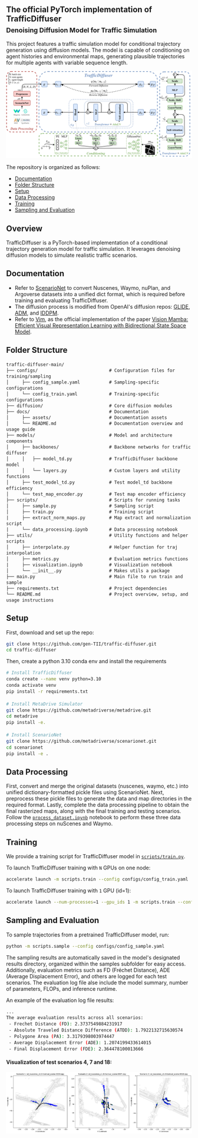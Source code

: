 ## The official PyTorch implementation of TrafficDiffuser <br><sub>Denoising Diffusion Model for Traffic Simulation</sub>
This project features a traffic simulation model for conditional trajectory generation using diffusion models. The model is capable of conditioning on agent histories and environmental maps, generating plausible trajectories for multiple agents with variable sequence length.

![TrafficDiffuser overall architecture](docs/assets/TrafficDiffuser.png)

The repository is organized as follows:
  * [Documentation](#documentation)
  * [Folder Structure](#folder-structure)
  * [Setup](#setup)
  * [Data Processing](#data-processing)
  * [Training](#training)
  * [Sampling and Evaluation](#sampling-and-evaluation)

## Overview
TrafficDiffuser is a PyTorch-based implementation of a conditional trajectory generation model for traffic simulation. It leverages denoising diffusion models to simulate realistic traffic scenarios. 

## Documentation
* Refer to [ScenarioNet](https://github.com/metadriverse/scenarionet) to convert Nuscenes, Waymo, nuPlan, and Argoverse datasets into a unified dict format, which is required before training and evaluating TrafficDiffuser.
* The diffusion process is modified from OpenAI's diffusion repos: [GLIDE](https://github.com/openai/glide-text2im/blob/main/glide_text2im/gaussian_diffusion.py), [ADM](https://github.com/openai/guided-diffusion/blob/main/guided_diffusion), and [IDDPM](https://github.com/openai/improved-diffusion/blob/main/improved_diffusion/gaussian_diffusion.py).
* Refer to [Vim](https://github.com/hustvl/Vim), as the official implementation of the paper [Vision Mamba: Efficient Visual Representation Learning with Bidirectional State Space Model](https://arxiv.org/abs/2401.09417).

## Folder Structure
``` 
traffic-diffuser-main/
├── configs/                           # Configuration files for training/sampling
│     ├── config_sample.yaml           # Sampling-specific configurations
│     └── config_train.yaml            # Training-specific configurations
├── diffusion/                         # Core diffusion modules
├── docs/                              # Documentation
│     ├── assets/                      # Documentation assets
│     └── README.md                    # Documentation overview and usage guide
├── models/                            # Model and architecture components
│     ├── backbones/                   # Backbone networks for traffic diffuser
│     │   ├── model_td.py              # TrafficDiffuser backbone model
│     │   └── layers.py                # Custom layers and utility functions
│     ├── test_model_td.py             # Test model_td backbone efficiency
│     └── test_map_encoder.py          # Test map encoder efficiency
├── scripts/                           # Scripts for running tasks
│     ├── sample.py                    # Sampling script
│     ├── train.py                     # Training script
|     ├── extract_norm_maps.py         # Map extract and normalization script
|     └── data_processing.ipynb        # Data processing notebook
├── utils/                             # Utility functions and helper scripts
│     ├── interpolate.py               # Helper function for traj interpolation
│     ├── metrics.py                   # Evaluation metrics functions
|     ├── visualization.ipynb          # Visualization notebook
│     └── __init__.py                  # Makes utils a package
├── main.py                            # Main file to run train and sample
├── requirements.txt                   # Project dependencies
└── README.md                          # Project overview, setup, and usage instructions
```

## Setup

First, download and set up the repo:

```bash
git clone https://github.com/gen-TII/traffic-diffuser.git
cd traffic-diffuser
```

Then, create a python 3.10 conda env and install the requirements

```bash
# Install TrafficDiffuser
conda create --name venv python=3.10
conda activate venv
pip install -r requirements.txt

# Install MetaDrive Simulator
git clone https://github.com/metadriverse/metadrive.git
cd metadrive
pip install -e.

# Install ScenarioNet
git clone https://github.com/metadriverse/scenarionet.git
cd scenarionet
pip install -e .
```

## Data Processing
First, convert and merge the original datasets (nuscenes, waymo, etc.) into unified dictionary-formatted pickle files using ScenarioNet. Next, preprocess these pickle files to generate the data and map directories in the required format. Lastly, complete the data processing pipeline to obtain the final rasterized maps, along with the final training and testing scenarios. Follow the [`process_dataset.ipynb`](process_dataset.ipynb) notebook to perform these three data processing steps on nuScenes and Waymo.


## Training
We provide a training script for TrafficDiffuser model in [`scripts/train.py`](scripts/train.py).

To launch TrafficDiffuser training with `N` GPUs on one node:
```bash
accelerate launch -m scripts.train --config configs/config_train.yaml
```

To launch TrafficDiffuser training with `1` GPU (id=1):
```bash
accelerate launch --num-processes=1 --gpu_ids 1 -m scripts.train --config configs/config_train.yaml
```


## Sampling and Evaluation
To sample trajectories from a pretrained TrafficDiffuser model, run:
```bash
python -m scripts.sample --config configs/config_sample.yaml
```

The sampling results are automatically saved in the model's designated results directory, organized within the samples subfolder for easy access. Additionally, evaluation metrics such as FD (Fréchet Distance), ADE (Average Displacement Error), and others are logged for each test scenarios. The evaluation log file alse include the model summary, number of parameters, FLOPs, and inference runtime.

An example of the evaluation log file results:
```bash
...
The average evaluation results across all scenarios:
 - Frechet Distance (FD): 2.3737549884231917
 - Absolute Traveled Distance Difference (ATDD): 1.7922132715630574
 - Polygone Area (PA): 3.3179398003974447
 - Average Displacement Error (ADE): 1.2074199433614015
 - Final Displacement Error (FDE): 2.364478100013666
```

#### Visualization of test scenarios 4, 7 and 18:
![TrafficDiffuser-L sampling results](docs/assets/Visualizations.png)
